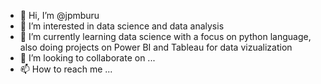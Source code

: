 - 👋 Hi, I’m @jpmburu
- 👀 I’m interested in data science and data analysis
- 🌱 I’m currently learning data science with a focus on python language, also doing projects on Power BI and Tableau for data vizualization
- 💞️ I’m looking to collaborate on ...
- 📫 How to reach me ...

<!---
jpmburu/jpmburu is a ✨ special ✨ repository because its `README.md` (this file) appears on your GitHub profile.
You can click the Preview link to take a look at your changes.
--->
